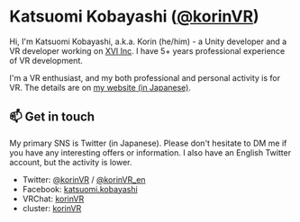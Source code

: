# Katsuomi Kobayashi (<a href="https://twitter.com/korinVR">@korinVR</a>)

Hi, I'm Katsuomi Kobayashi, a.k.a. Korin (he/him) - a Unity developer and a VR developer working on <a href="https://www.xvi.co.jp/">XVI Inc</a>. I have 5+ years professional experience of VR development.

I'm a VR enthusiast, and my both professional and personal activity is for VR. The details are on <a href="https://framesynthesis.jp/about/">my website (in Japanese)</a>.

## 📫  Get in touch

My primary SNS is Twitter (in Japanese). Please don't hesitate to DM me if you have any interesting offers or information. I also have an English Twitter account, but the activity is lower.

- Twitter: <a href="https://twitter.com/korinVR">@korinVR</a> / <a href="https://twitter.com/korinVR_en">@korinVR_en</a>
- Facebook: <a href="https://www.facebook.com/katsuomi.kobayashi">katsuomi.kobayashi</a>
- VRChat: <a href="https://vrchat.com/home/user/usr_fd220e88-d377-4c14-8d2a-0c691e2d0872">korinVR</a>
- cluster: <a href="https://cluster.mu/u/korinVR">korinVR</a>

<!--
**korinVR/korinVR** is a ✨ _special_ ✨ repository because its `README.md` (this file) appears on your GitHub profile.

Here are some ideas to get you started:

- 🔭 I’m currently working on ...
- 🌱 I’m currently learning ...
- 👯 I’m looking to collaborate on ...
- 🤔 I’m looking for help with ...
- 💬 Ask me about ...
- 📫 How to reach me: ...
- 😄 Pronouns: ...
- ⚡ Fun fact: ...
-->
